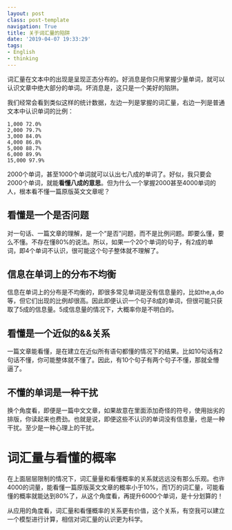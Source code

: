 ```yaml
---
layout: postclass: post-templatenavigation: True
title: 关于词汇量的陷阱
date: '2019-04-07 19:33:29'
tags:
- English
- thinking
---
```


词汇量在文本中的出现是呈现正态分布的。好消息是你只用掌握少量单词，就可以认识文章中绝大部分的单词。坏消息是，这只是一个美好的陷阱。

我们经常会看到类似这样的统计数据，左边一列是掌握的词汇量，右边一列是普通文本中认识单词的比例：
```
1,000 72.0%
2,000 79.7%
3,000 84.0%
4,000 86.8%
5,000 88.7%
6,000 89.9%
15,000 97.9%
```

2000个单词，甚至1000个单词就可以认出七八成的单词了。好似，我只要会2000个单词，就能**看懂八成的意思**。但为什么一个掌握2000甚至4000单词的人，根本看不懂一篇原版英文文章呢？

## 看懂是一个是否问题
对一句话、一篇文章的理解，是一个“是否”问题，而不是比例问题。即要么懂，要么不懂。不存在懂80%的说法。所以，如果一个20个单词的句子，有2成的单词，即4个单词不认识，很可能这个句子整体就不理解了。

## 信息在单词上的分布不均衡
信息在单词上的分布是不均衡的，即很多常见单词是没有信息量的，比如the,a,do等，但它们出现的比例却很高。因此即便认识一个句子8成的单词，但很可能只获取了5成的信息量。5成信息量的情况下，大概率你是不明白的。

## 看懂是一个近似的&&关系
一篇文章能看懂，是在建立在近似所有语句都懂的情况下的结果。比如10句话有2句话不懂，你可能整体就不懂了。因此，有10个句子有两个句子不懂，那就全懵逼了。

## 不懂的单词是一种干扰
换个角度看，即便是一篇中文文章，如果故意在里面添加奇怪的符号，使用拙劣的排版，你读起来也费劲。也就是说，即便这些不认识的单词没有信息量，也是一种干扰。至少是一种心理上的干扰。

# 词汇量与看懂的概率
在上面层层限制的情况下，词汇量量和看懂概率的关系就远远没有那么乐观。也许4000的词量，能看懂一篇原版英文文章的概率小于10%，而1万的词汇量，可能看懂的概率就能达到80%了，从这个角度看，再提升6000个单词，是十分划算的！

从应用的角度看，词汇量和看懂概率的关系更有价值，这个关系，有空我可以建立一个模型进行计算，相信对词汇量的认识更为科学。

